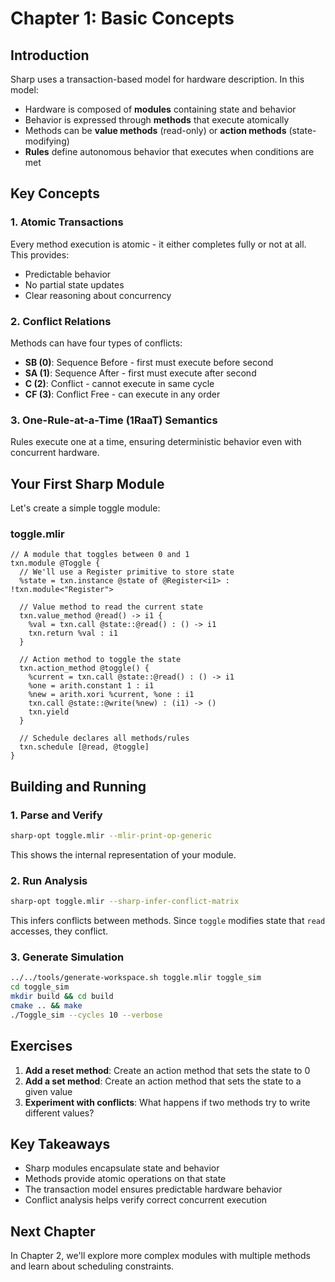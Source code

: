 # Chapter 1: Basic Concepts

## Introduction

Sharp uses a transaction-based model for hardware description. In this model:
- Hardware is composed of **modules** containing state and behavior
- Behavior is expressed through **methods** that execute atomically
- Methods can be **value methods** (read-only) or **action methods** (state-modifying)
- **Rules** define autonomous behavior that executes when conditions are met

## Key Concepts

### 1. Atomic Transactions
Every method execution is atomic - it either completes fully or not at all. This provides:
- Predictable behavior
- No partial state updates
- Clear reasoning about concurrency

### 2. Conflict Relations
Methods can have four types of conflicts:
- **SB (0)**: Sequence Before - first must execute before second
- **SA (1)**: Sequence After - first must execute after second  
- **C (2)**: Conflict - cannot execute in same cycle
- **CF (3)**: Conflict Free - can execute in any order

### 3. One-Rule-at-a-Time (1RaaT) Semantics
Rules execute one at a time, ensuring deterministic behavior even with concurrent hardware.

## Your First Sharp Module

Let's create a simple toggle module:

### toggle.mlir

```mlir
// A module that toggles between 0 and 1
txn.module @Toggle {
  // We'll use a Register primitive to store state
  %state = txn.instance @state of @Register<i1> : !txn.module<"Register">
  
  // Value method to read the current state
  txn.value_method @read() -> i1 {
    %val = txn.call @state::@read() : () -> i1
    txn.return %val : i1
  }
  
  // Action method to toggle the state
  txn.action_method @toggle() {
    %current = txn.call @state::@read() : () -> i1
    %one = arith.constant 1 : i1
    %new = arith.xori %current, %one : i1
    txn.call @state::@write(%new) : (i1) -> ()
    txn.yield
  }
  
  // Schedule declares all methods/rules
  txn.schedule [@read, @toggle]
}
```

## Building and Running

### 1. Parse and Verify

```bash
sharp-opt toggle.mlir --mlir-print-op-generic
```

This shows the internal representation of your module.

### 2. Run Analysis

```bash
sharp-opt toggle.mlir --sharp-infer-conflict-matrix
```

This infers conflicts between methods. Since `toggle` modifies state that `read` accesses, they conflict.

### 3. Generate Simulation

```bash
../../tools/generate-workspace.sh toggle.mlir toggle_sim
cd toggle_sim
mkdir build && cd build
cmake .. && make
./Toggle_sim --cycles 10 --verbose
```

## Exercises

1. **Add a reset method**: Create an action method that sets the state to 0
2. **Add a set method**: Create an action method that sets the state to a given value
3. **Experiment with conflicts**: What happens if two methods try to write different values?

## Key Takeaways

- Sharp modules encapsulate state and behavior
- Methods provide atomic operations on that state
- The transaction model ensures predictable hardware behavior
- Conflict analysis helps verify correct concurrent execution

## Next Chapter

In Chapter 2, we'll explore more complex modules with multiple methods and learn about scheduling constraints.